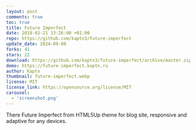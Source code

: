 ```yaml
---
layout: post
comments: true
toc: true
title: Future Imperfect
date: 2018-02-21 13:26:00 +01:00
repo: https://github.com/kaptn3/future-imperfect
update_date: 2024-09-08
forks: 41
stars: 22
download: https://github.com/kaptn3/future-imperfect/archive/master.zip
demo: https://future-imperfect.kaptn.ru
author: Kaptn
thumbnail: future-imperfect.webp
license: MIT
license_link: https://opensource.org/license/MIT
carousel:
  - 'screenshot.png'
---
```


There Future Imperfect from HTML5Up theme for blog site, responsive and adaptive for any devices.

